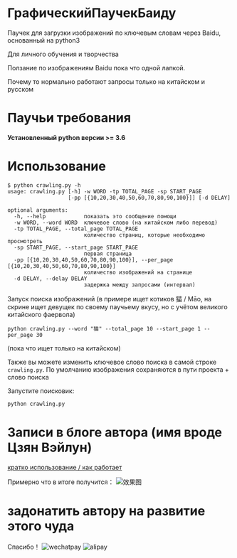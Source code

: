 # ГрафическийПаучекБаиду
Паучек для загрузки изображений по ключевым словам через Baidu, основанный на python3

Для личного обучения и творчества

Ползание по изображениям Baidu пока что одной лапкой.

Почему то нормально работают запросы только на китайском и русском
# Паучьи требования

**Установленный python версии >= 3.6**

# Использование
```
$ python crawling.py -h
usage: crawling.py [-h] -w WORD -tp TOTAL_PAGE -sp START_PAGE
                   [-pp [{10,20,30,40,50,60,70,80,90,100}]] [-d DELAY]

optional arguments:
  -h, --help            показать это сообщение помощи 
  -w WORD, --word WORD  ключевое слово (на китайском либо перевод)
  -tp TOTAL_PAGE, --total_page TOTAL_PAGE
                        количество страниц, которые необходимо просмотреть
  -sp START_PAGE, --start_page START_PAGE
                        первая страница
  -pp [{10,20,30,40,50,60,70,80,90,100}], --per_page [{10,20,30,40,50,60,70,80,90,100}]
                        количество изображений на странице
  -d DELAY, --delay DELAY
                        задержка между запросами (интервал)
```

Запуск поиска изображений (в примере ищет котиков 猫 / Māo, на скрине ищет девущек по своему паучьему вкусу, но с учётом великого китайского фаервола)
```
python crawling.py --word "猫" --total_page 10 --start_page 1 --per_page 30
```
(пока что ищет только на китайском)

Также вы можете изменить ключевое слово поиска в самой строке `crawling.py`.
По умолчанию изображения сохраняются в пути проекта + слово поиска

Запустите поисковик:
``` python
python crawling.py
```

# Записи в блоге автора (имя вроде Цзян Вэйлун)

[кратко использование / как работает](http://www.jwlchina.cn/2016/02/06/python%E7%99%BE%E5%BA%A6%E5%9B%BE%E7%89%87%E7%88%AC%E8%99%AB/)

Примерно что в итоге получится：
![效果图](http://blog-image.jwlchina.cn/kong36088/kong36088.github.io/master/uploads/python%E5%9B%BE%E7%89%87%E7%88%AC%E8%99%AB%E6%88%AA%E5%9B%BE.png)

# задонатить автору на развитие этого чуда 

Спасибо！
![wechatpay](http://blog-image.jwlchina.cn/kong36088/kong36088.github.io/master/uploads/site/wechat-pay.png)
![alipay](http://blog-image.jwlchina.cn/kong36088/kong36088.github.io/master/uploads/site/zhifubao.jpg)

